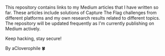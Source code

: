 This repository contains links to my Medium articles that I have written so far. These articles include solutions of Capture The Flag challenges from different platforms and my own research results related to different topics. The repository will be updated frequently as I'm currently publishing on Medium actively. 

Keep hacking, stay secure! 

By aCloverophile 🍀 

